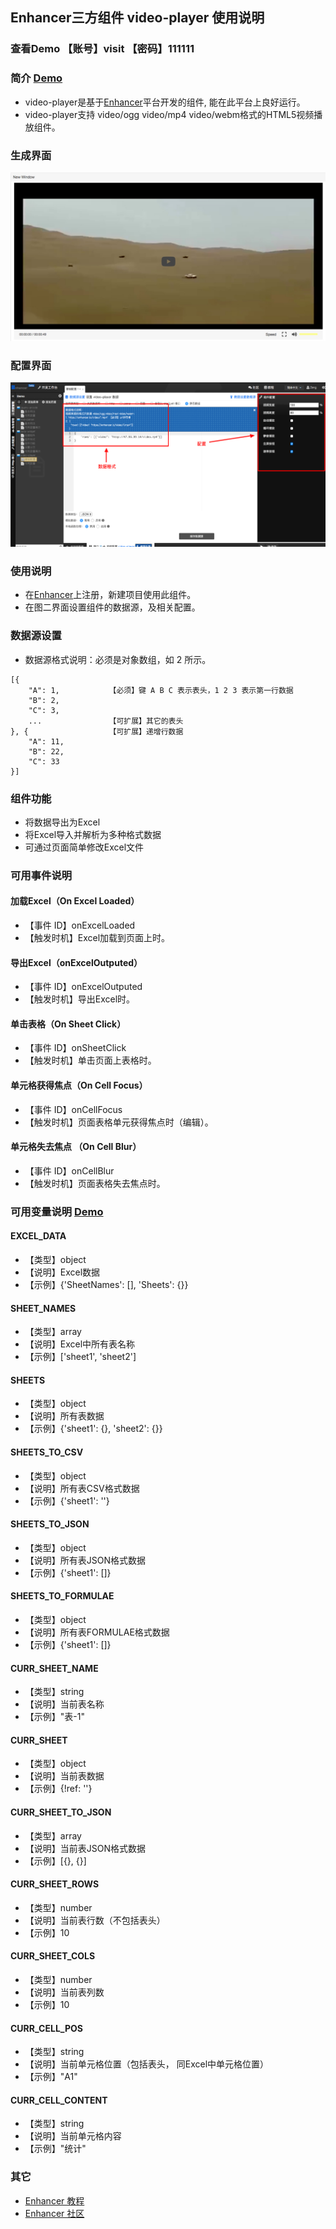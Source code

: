 ## Enhancer三方组件 video-player 使用说明
### 查看Demo 【账号】visit 【密码】111111
### 简介 [Demo](http://47.96.99.14:5301/#114)
- video-player是基于[Enhancer](https://enhancer.io)平台开发的组件, 能在此平台上良好运行。
- video-player支持 video/ogg video/mp4 video/webm格式的HTML5视频播放组件。

### 生成界面
![](https://github.com/ZengXiangJun/video-player/blob/master/images/2.jpg)
### 配置界面
![](https://github.com/ZengXiangJun/video-player/blob/master/images/1.png)

### 使用说明
- 在[Enhancer](https://enhancer.io)上注册，新建项目使用此组件。
- 在图二界面设置组件的数据源，及相关配置。

### 数据源设置
- 数据源格式说明：必须是对象数组，如 2 所示。
```
[{
    "A": 1,           【必须】键 A B C 表示表头，1 2 3 表示第一行数据
    "B": 2,
    "C": 3,
    ...               【可扩展】其它的表头
}, {                  【可扩展】递增行数据
    "A": 11,
    "B": 22,
    "C": 33
}]
```

### 组件功能
- 将数据导出为Excel
- 将Excel导入并解析为多种格式数据
- 可通过页面简单修改Excel文件


### 可用事件说明
#### 加载Excel（On Excel Loaded）
- 【事件 ID】onExcelLoaded
- 【触发时机】Excel加载到页面上时。

#### 导出Excel（onExcelOutputed）
- 【事件 ID】onExcelOutputed
- 【触发时机】导出Excel时。

#### 单击表格（On Sheet Click）
- 【事件 ID】onSheetClick
- 【触发时机】单击页面上表格时。


#### 单元格获得焦点（On Cell Focus）
- 【事件 ID】onCellFocus
- 【触发时机】页面表格单元获得焦点时（编辑）。

#### 单元格失去焦点 （On Cell Blur）
- 【事件 ID】onCellBlur
- 【触发时机】页面表格失去焦点时。

### 可用变量说明 [Demo](http://47.96.99.14:5301/#105)
#### EXCEL_DATA
- 【类型】object
- 【说明】Excel数据
- 【示例】{'SheetNames': [], 'Sheets': {}}

#### SHEET_NAMES
- 【类型】array
- 【说明】Excel中所有表名称
- 【示例】['sheet1', 'sheet2']

#### SHEETS
- 【类型】object
- 【说明】所有表数据
- 【示例】{'sheet1': {}, 'sheet2': {}}

#### SHEETS_TO_CSV
- 【类型】object
- 【说明】所有表CSV格式数据
- 【示例】{'sheet1': ''}

#### SHEETS_TO_JSON
- 【类型】object
- 【说明】所有表JSON格式数据
- 【示例】{'sheet1': []}

#### SHEETS_TO_FORMULAE
- 【类型】object
- 【说明】所有表FORMULAE格式数据
- 【示例】{'sheet1': []}

#### CURR_SHEET_NAME
- 【类型】string
- 【说明】当前表名称
- 【示例】"表-1"

#### CURR_SHEET
- 【类型】object
- 【说明】当前表数据
- 【示例】{!ref: ''}

#### CURR_SHEET_TO_JSON
- 【类型】array
- 【说明】当前表JSON格式数据
- 【示例】[{}, {}]

#### CURR_SHEET_ROWS
- 【类型】number
- 【说明】当前表行数（不包括表头）
- 【示例】10

#### CURR_SHEET_COLS
- 【类型】number
- 【说明】当前表列数
- 【示例】10

#### CURR_CELL_POS
- 【类型】string
- 【说明】当前单元格位置（包括表头， 同Excel中单元格位置）
- 【示例】"A1"

#### CURR_CELL_CONTENT
- 【类型】string
- 【说明】当前单元格内容
- 【示例】"统计"


### 其它
- [Enhancer 教程](https://enhancer.io/tutorials)
- [Enhancer 社区](https://forum.enhancer.io/#p=1&t=5)
